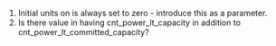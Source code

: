 1. Initial units on is always set to zero - introduce this as a parameter.
2. Is there value in having cnt_power_lt_capacity in addition to cnt_power_lt_committed_capacity?
